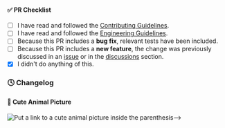 <!--
Thank you for using 🐍 snekmate and taking the time to send a pull request (PR)!

If you are introducing a new feature, please discuss it in an issue or in the discussions section before submitting your change.

Please:
 - consider the checklist items below
 - keep the ones that make sense for your PR, and
 - DELETE the items that DON'T make sense for your PR.
-->

#### ✅ PR Checklist

- [ ] I have read and followed the [Contributing Guidelines](https://github.com/pcaversaccio/snekmate/blob/main/CONTRIBUTING.md).
- [ ] I have read and followed the [Engineering Guidelines](https://github.com/pcaversaccio/snekmate/blob/main/GUIDELINES.md).
- [ ] Because this PR includes a **bug fix**, relevant tests have been included.
- [ ] Because this PR includes a **new feature**, the change was previously discussed in an [issue](https://github.com/pcaversaccio/snekmate/issues) or in the [discussions](https://github.com/pcaversaccio/snekmate/discussions) section.
- [x] I didn't do anything of this.

### 🕓 Changelog

<!-- Add a description of your PR here -->

#### 🐶 Cute Animal Picture

![Put a link to a cute animal picture inside the parenthesis-->]()

